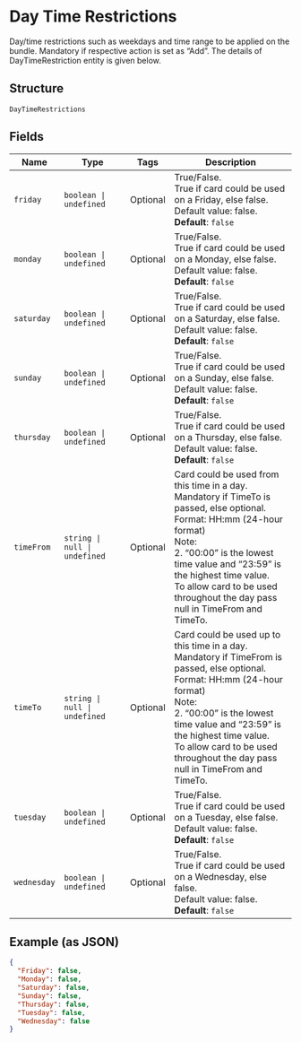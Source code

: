 
# Day Time Restrictions

Day/time restrictions such as weekdays and time range to be applied on the bundle.
Mandatory if respective action is set as “Add”.
The details of DayTimeRestriction entity is given below.

## Structure

`DayTimeRestrictions`

## Fields

| Name | Type | Tags | Description |
|  --- | --- | --- | --- |
| `friday` | `boolean \| undefined` | Optional | True/False.<br>True if card could be used on a Friday, else false.<br>Default value: false.<br>**Default**: `false` |
| `monday` | `boolean \| undefined` | Optional | True/False.<br>True if card could be used on a Monday, else false.<br>Default value: false.<br>**Default**: `false` |
| `saturday` | `boolean \| undefined` | Optional | True/False.<br>True if card could be used on a Saturday, else false.<br>Default value: false.<br>**Default**: `false` |
| `sunday` | `boolean \| undefined` | Optional | True/False.<br>True if card could be used on a Sunday, else false.<br>Default value: false.<br>**Default**: `false` |
| `thursday` | `boolean \| undefined` | Optional | True/False.<br>True if card could be used on a Thursday, else false.<br>Default value: false.<br>**Default**: `false` |
| `timeFrom` | `string \| null \| undefined` | Optional | Card could be used from this time in a day.<br>Mandatory if TimeTo is passed, else optional.<br>Format: HH:mm (24-hour format)<br>Note:<br>2.	“00:00” is the lowest time value and “23:59” is the highest time value.<br>To allow card to be used throughout the day pass null in TimeFrom and TimeTo. |
| `timeTo` | `string \| null \| undefined` | Optional | Card could be used up to this time in a day.<br>Mandatory if TimeFrom is passed, else optional.<br>Format: HH:mm (24-hour format)<br>Note:<br>2.	“00:00” is the lowest time value and “23:59” is the highest time value.<br>To allow card to be used throughout the day pass null in TimeFrom and TimeTo. |
| `tuesday` | `boolean \| undefined` | Optional | True/False.<br>True if card could be used on a Tuesday, else false.<br>Default value: false.<br>**Default**: `false` |
| `wednesday` | `boolean \| undefined` | Optional | True/False.<br>True if card could be used on a Wednesday, else false.<br>Default value: false.<br>**Default**: `false` |

## Example (as JSON)

```json
{
  "Friday": false,
  "Monday": false,
  "Saturday": false,
  "Sunday": false,
  "Thursday": false,
  "Tuesday": false,
  "Wednesday": false
}
```

